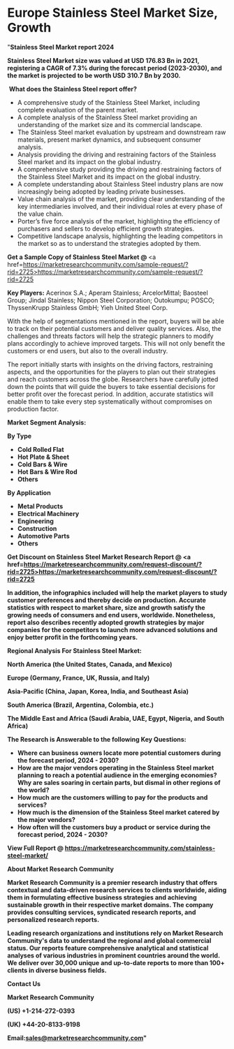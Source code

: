 # Europe Stainless Steel Market Size, Growth
"<strong>Stainless Steel Market report 2024</strong>

<strong>Stainless Steel Market size was valued at USD 176.83 Bn in 2021, registering a CAGR of 7.3% during the forecast period (2023-2030), and the market is projected to be worth USD 310.7 Bn by 2030.</strong>

 <strong><b>What does the Stainless Steel report offer?</b></strong>
<ul>
  <li>A comprehensive study of the Stainless Steel Market, including complete evaluation of the parent market.</li>
  <li>A complete analysis of the Stainless Steel market providing an understanding of the market size and its commercial landscape.</li>
  <li>The Stainless Steel market evaluation by upstream and downstream raw materials, present market dynamics, and subsequent consumer analysis.</li>
  <li>Analysis providing the driving and restraining factors of the Stainless Steel market and its impact on the global industry.</li>
  <li>A comprehensive study providing the driving and restraining factors of the Stainless Steel Market and its impact on the global industry.</li>
  <li>A complete understanding about Stainless Steel industry plans are now increasingly being adopted by leading private businesses.</li>
  <li>Value chain analysis of the market, providing clear understanding of the key intermediaries involved, and their individual roles at every phase of the value chain.</li>
  <li>Porter’s five force analysis of the market, highlighting the efficiency of purchasers and sellers to develop efficient growth strategies.</li>
  <li>Competitive landscape analysis, highlighting the leading competitors in the market so as to understand the strategies adopted by them.</li>
</ul>

<strong>Get a Sample Copy of Stainless Steel Market @ </strong><a href=https://marketresearchcommunity.com/sample-request/?rid=2725><u>https://marketresearchcommunity.com/sample-request/?rid=2725</u></a>

<strong>Key Players:</strong> 
Acerinox S.A.; Aperam Stainless; ArcelorMittal; Baosteel Group; Jindal Stainless; Nippon Steel Corporation; Outokumpu; POSCO; ThyssenKrupp Stainless GmbH; Yieh United Steel Corp.

With the help of segmentations mentioned in the report, buyers will be able to track on their potential customers and deliver quality services. Also, the challenges and threats factors will help the strategic planners to modify plans accordingly to achieve improved targets. This will not only benefit the customers or end users, but also to the overall industry.

The report initially starts with insights on the driving factors, restraining aspects, and the opportunities for the players to plan out their strategies and reach customers across the globe. Researchers have carefully jotted down the points that will guide the buyers to take essential decisions for better profit over the forecast period. In addition, accurate statistics will enable them to take every step systematically without compromises on production factor.

<strong>Market Segment Analysis:</strong>


<strong><strong>By Type</strong></h4>
<ul>
 	<li>Cold Rolled Flat</li>
 	<li>Hot Plate &amp; Sheet</li>
 	<li>Cold Bars &amp; Wire</li>
 	<li>Hot Bars &amp; Wire Rod</li>
 	<li>Others</li>
</ul>
<strong><strong>By Application</strong></h4>
<ul>
 	<li>Metal Products</li>
 	<li>Electrical Machinery</li>
 	<li>Engineering</li>
 	<li>Construction</li>
 	<li>Automotive Parts</li>
 	<li>Others</li>
</ul>

<strong>Get Discount on Stainless Steel Market Research Report @ </b></strong><a href=https://marketresearchcommunity.com/request-discount/?rid=2725><u>https://marketresearchcommunity.com/request-discount/?rid=2725</u></a>

In addition, the infographics included will help the market players to study customer preferences and thereby decide on production. Accurate statistics with respect to market share, size and growth satisfy the growing needs of consumers and end users, worldwide. Nonetheless, report also describes recently adopted growth strategies by major companies for the competitors to launch more advanced solutions and enjoy better profit in the forthcoming years.

<strong>Regional Analysis For Stainless Steel Market:</strong>

<strong>North America</strong> (the United States, Canada, and Mexico)

<strong>Europe</strong> (Germany, France, UK, Russia, and Italy)

<strong>Asia-Pacific</strong> (China, Japan, Korea, India, and Southeast Asia)

<strong>South America</strong> (Brazil, Argentina, Colombia, etc.)

<strong>The Middle East and Africa</strong> (Saudi Arabia, UAE, Egypt, Nigeria, and South Africa)

<strong>The Research is Answerable to the following Key Questions:</strong>
<ul>
 	<li>Where can business owners locate more potential customers during the forecast period, 2024 - 2030?</li>
 	<li>How are the major vendors operating in the Stainless Steel market planning to reach a potential audience in the emerging economies? Why are sales soaring in certain parts, but dismal in other regions of the world?</li>
 	<li>How much are the customers willing to pay for the products and services?</li>
 	<li>How much is the dimension of the Stainless Steel market catered by the major vendors?</li>
 	<li>How often will the customers buy a product or service during the forecast period, 2024 - 2030?</li>
</ul>

<strong>View Full Report @</strong> <a href=https://marketresearchcommunity.com/stainless-steel-market/>https://marketresearchcommunity.com/stainless-steel-market/</a>

<strong>About Market Research Community</strong>

Market Research Community is a premier research industry that offers contextual and data-driven research services to clients worldwide, aiding them in formulating effective business strategies and achieving sustainable growth in their respective market domains. The company provides consulting services, syndicated research reports, and personalized research reports.

Leading research organizations and institutions rely on Market Research Community's data to understand the regional and global commercial status. Our reports feature comprehensive analytical and statistical analyses of various industries in prominent countries around the world. We deliver over 30,000 unique and up-to-date reports to more than 100+ clients in diverse business fields.

<strong>Contact Us</strong>

<strong>Market Research Community</strong>

(US) +1-214-272-0393

(UK) +44-20-8133-9198

<strong>Email:</strong>sales@marketresearchcommunity.com"
